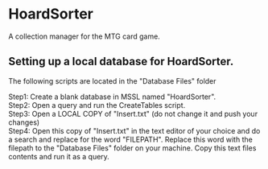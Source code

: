# HoardSorter
A collection manager for the MTG card game.

## Setting up a local database for HoardSorter.
The following scripts are located in the "Database Files" folder

Step1: Create a blank database in MSSL named "HoardSorter".\
Step2: Open a query and run the CreateTables script.\
Step3: Open a LOCAL COPY of "Insert.txt" (do not change it and push your changes)\
Step4: Open this copy of "Insert.txt" in the text editor of your choice and do a search and replace for the word "FILEPATH". Replace this word with the filepath to the "Database Files" folder on your machine. Copy this text files contents and run it as a query.

